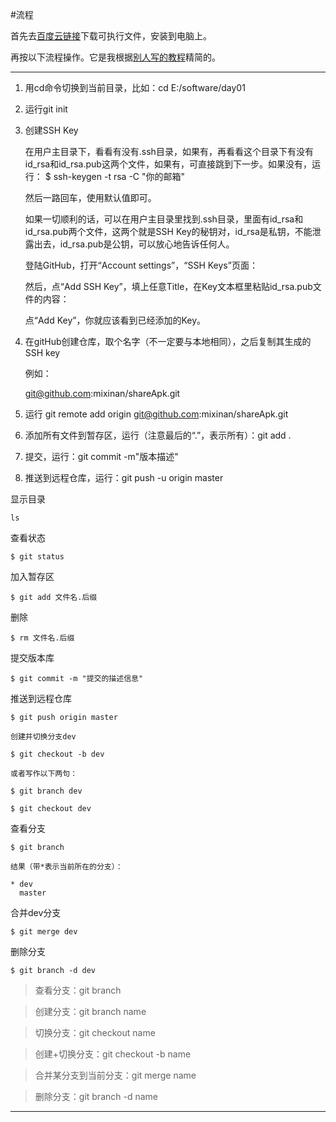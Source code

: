 #流程

首先去[百度云链接](http://pan.baidu.com/s/1skFLrMt#path=%252Fpub%252Fgit)下载可执行文件，安装到电脑上。

再按以下流程操作。它是我根据[别人写的教程](http://www.liaoxuefeng.com/wiki/0013739516305929606dd18361248578c67b8067c8c017b000/00137396287703354d8c6c01c904c7d9ff056ae23da865a000)精简的。

---


1. 用cd命令切换到当前目录，比如：cd E:/software/day01

2. 运行git init


3. 创建SSH Key
	
	在用户主目录下，看看有没有.ssh目录，如果有，再看看这个目录下有没有id_rsa和id_rsa.pub这两个文件，如果有，可直接跳到下一步。如果没有，运行：	$ ssh-keygen -t rsa -C "你的邮箱"

	然后一路回车，使用默认值即可。

	如果一切顺利的话，可以在用户主目录里找到.ssh目录，里面有id_rsa和id_rsa.pub两个文件，这两个就是SSH Key的秘钥对，id_rsa是私钥，不能泄露出去，id_rsa.pub是公钥，可以放心地告诉任何人。


	登陆GitHub，打开“Account settings”，“SSH Keys”页面：

	然后，点“Add SSH Key”，填上任意Title，在Key文本框里粘贴id_rsa.pub文件的内容：


	点“Add Key”，你就应该看到已经添加的Key。






4. 在gitHub创建仓库，取个名字（不一定要与本地相同），之后复制其生成的SSH key
	
	例如：
	 
	git@github.com:mixinan/shareApk.git

5. 运行 git remote add origin git@github.com:mixinan/shareApk.git

6. 添加所有文件到暂存区，运行（注意最后的“.”，表示所有）：git add .
 
7. 提交，运行：git commit -m"版本描述"

8. 推送到远程仓库，运行：git push -u origin master




显示目录

`ls` 

查看状态

`$ git status`

加入暂存区

`$ git add 文件名.后缀`

删除

`$ rm 文件名.后缀`

提交版本库

`$ git commit -m "提交的描述信息"`


推送到远程仓库

`$ git push origin master `


	创建并切换分支dev

	$ git checkout -b dev

	或者写作以下两句：

	$ git branch dev 

	$ git checkout dev  


查看分支

	$ git branch

	结果（带*表示当前所在的分支）：

	* dev 
	  master

	


合并dev分支

`$ git merge dev`

删除分支

`$ git branch -d dev`



> 查看分支：git branch



>创建分支：git branch name



> 切换分支：git checkout name



> 创建+切换分支：git checkout -b name



> 合并某分支到当前分支：git merge name



> 删除分支：git branch -d name



---

